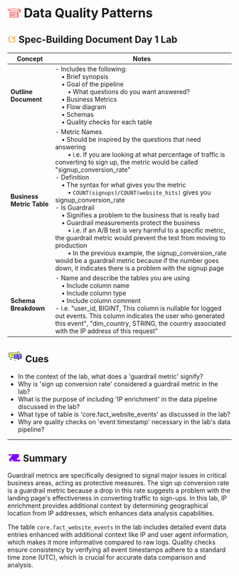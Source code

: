 # <img src="../books.svg" alt="Stack of red books with a graduation cap on top, symbolizing education and achievement, set against a plain background" width="30" height="20" /> Data Quality Patterns

## <img src="../notes.svg" alt="Orange pencil lying diagonally on a white sheet of paper, representing note taking and documentation, with a clean and organized appearance" width="20" height="15" /> Spec-Building Document Day 1 Lab

| Concept                | Notes            |
|---------------------|------------------|
| **Outline Document**  | - Includes the following: <br> &emsp;• Brief synopsis<br> &emsp;• Goal of the pipeline <br> &emsp;&emsp;• What questions do you want answered?<br> &emsp;• Business Metrics <br> &emsp;• Flow diagram <br> &emsp;• Schemas <br> &emsp;• Quality checks for each table|
| **Business Metric Table**  | - Metric Names <br> &emsp;• Should be inspired by the questions that need answering<br> &emsp;&emsp;• i.e. If you are looking at what percentage of traffic is converting to sign up, the metric would be called "signup_conversion_rate"<br>- Definition <br> &emsp;• The syntax for what gives you the metric<br> &emsp;&emsp;• `COUNT(signups)/COUNT(website_hits)` gives you signup_conversion_rate<br>- Is Guardrail <br> &emsp;• Signifies a problem to the business that is really bad <br> &emsp;• Guardrail measurements protect the business <br> &emsp;&emsp;• i.e. if an A/B test is very harmful to a specific metric, the guardrail metric would prevent the test from moving to production<br> &emsp;&emsp;• In the previous example, the signup_conversion_rate would be a guardrail metric because if the number goes down, it indicates there is a problem with the signup page|
| **Schema Breakdown**  | - Name and describe the tables you are using <br> &emsp;• Include column name<br> &emsp;• Include column type <br> &emsp;• Include column comment<br>- i.e. "user_id, BIGINT, This column is nullable for logged out events. This column indicates the user who generated this event", "dim_country, STRING, the country associated with the IP address of this request" |

## <img src="../question-and-answer.svg" alt="Two speech bubbles, one with a large letter Q and the other with a large letter A, representing a question and answer exchange in a friendly and approachable style" width="35" height="28" /> Cues

- In the context of the lab, what does a 'guardrail metric' signify?
- Why is 'sign up conversion rate' considered a guardrail metric in the lab?
- What is the purpose of including 'IP enrichment' in the data pipeline discussed in the lab?
- What type of table is 'core.fact_website_events' as discussed in the lab?
- Why are quality checks on 'event timestamp' necessary in the lab's data pipeline?

---

## <img src="../summary.svg" alt="Rolled parchment scroll with visible lines, symbolizing a summary or conclusion, placed on a neutral background" width="30" height="18" /> Summary

Guardrail metrics are specifically designed to signal major issues in critical business areas, acting as protective measures. The sign up conversion rate is a guardrail metric because a drop in this rate suggests a problem with the landing page's effectiveness in converting traffic to sign-ups. In this lab, IP enrichment provides additional context by determining geographical location from IP addresses, which enhances data analysis capabilities.

The table `core.fact_website_events` in the lab includes detailed event data entries enhanced with additional context like IP and user agent information, which makes it more informative compared to raw logs. Quality checks ensure consistency by verifying all event timestamps adhere to a standard time zone (UTC), which is crucial for accurate data comparison and analysis.

